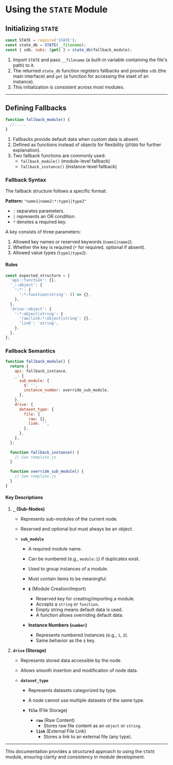 # Using the `STATE` Module

## Initializing `STATE`
```js
const STATE = require('STATE');
const state_db = STATE(__filename);
const { sdb, subs: [get] } = state_db(fallback_module);
```
1. Import `STATE` and pass `__filename` (a built-in variable containing the file's path) to it.
2. The returned `state_db` function registers fallbacks and provides `sdb` (the main interface) and `get` (a function for accessing the staet of an instance).
3. This initialization is consistent across most modules.

---
## Defining Fallbacks
```js
function fallback_module() {
  //.....
}
```
1. Fallbacks provide default data when custom data is absent.
2. Defined as functions instead of objects for flexibility (`@TODO` for further explanation).
3. Two fallback functions are commonly used:
   - `fallback_module()` (module-level fallback)
   - `fallback_instance()` (instance-level fallback)

### Fallback Syntax
The fallback structure follows a specific format:

**Pattern:**
`"name1|name2:*:type1|type2"`
- `:` separates parameters.
- `|` represents an OR condition.
- `*` denotes a required key.

A key consists of three parameters:
1. Allowed key names or reserved keywords (`name1|name2`).
2. Whether the key is required (`*` for required, optional if absent).
3. Allowed value types (`type1|type2`).

#### Rules
```js   
const expected_structure = {
  'api::function': {},
  '_::object': {
    ':*': {
      ':*:function|string': () => {},
    },
  },
  'drive::object': {
    ':*:object|string': {
      'raw|link:*:object|string': {},
      'link': 'string',
    },
  },
};
```

### Fallback Semantics
```js
function fallback_module() {
  return {
    api: fallback_instance,
    _: {
      sub_module: {
        $: '',
        instance_number: override_sub_module,
      },
    },
    drive: {
      dataset_type: {
        file: {
          raw: {},
          link: '',
        },
      },
    },
  };
  
  function fallback_instance() {
    // See template.js
  }
  
  function override_sub_module() {
    // See template.js
  }
}
```

#### Key Descriptions
1. **`_` (Sub-Nodes)**  
   - Represents sub-modules of the current node.
   - Reserved and optional but must always be an object.

   - **`sub_module`**  
     - A required module name.
     - Can be numbered (e.g., `module:1`) if duplicates exist.
     - Used to group instances of a module.
     - Must contain items to be meaningful.

     - **`$`** (Module Creation/Import)
       - Reserved key for creating/importing a module.
       - Accepts a `string` or `function`.
       - Empty string means default data is used.
       - A function allows overriding default data.

     - **Instance Numbers (`number`)**
       - Represents numbered instances (e.g., `1`, `2`).
       - Same behavior as the `$` key.

2. **`drive` (Storage)**
   - Represents stored data accessible by the node.
   - Allows smooth insertion and modification of node data.

   - **`dataset_type`**
     - Represents datasets categorized by type.
     - A node cannot use multiple datasets of the same type.

     - **`file`** (File Storage)
       - **`raw`** (Raw Content)
         - Stores raw file content as an `object` or `string`.
       - **`link`** (External File Link)
         - Stores a link to an external file (any type).

---
This documentation provides a structured approach to using the `STATE` module, ensuring clarity and consistency in module development.

